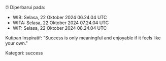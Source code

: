 ⏰ Diperbarui pada:
- WIB: Selasa, 22 Oktober 2024 06.24.04 UTC
- WITA: Selasa, 22 Oktober 2024 07.24.04 UTC
- WIT: Selasa, 22 Oktober 2024 08.24.04 UTC

Kutipan Inspiratif:
"Success is only meaningful and enjoyable if it feels like your own."


Kategori: success


